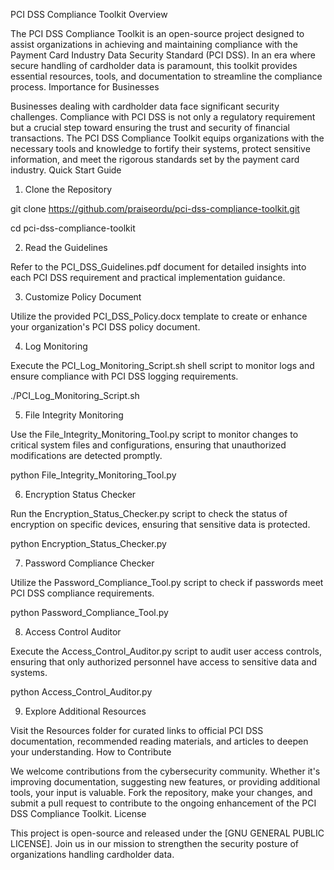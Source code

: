 PCI DSS Compliance Toolkit
Overview

The PCI DSS Compliance Toolkit is an open-source project designed to assist organizations in achieving and maintaining compliance with the Payment Card Industry Data Security Standard (PCI DSS). In an era where secure handling of cardholder data is paramount, this toolkit provides essential resources, tools, and documentation to streamline the compliance process.
Importance for Businesses

Businesses dealing with cardholder data face significant security challenges. Compliance with PCI DSS is not only a regulatory requirement but a crucial step toward ensuring the trust and security of financial transactions. The PCI DSS Compliance Toolkit equips organizations with the necessary tools and knowledge to fortify their systems, protect sensitive information, and meet the rigorous standards set by the payment card industry.
Quick Start Guide
1. Clone the Repository
   
git clone https://github.com/praiseordu/pci-dss-compliance-toolkit.git

cd pci-dss-compliance-toolkit


2. Read the Guidelines

Refer to the PCI_DSS_Guidelines.pdf document for detailed insights into each PCI DSS requirement and practical implementation guidance.

3. Customize Policy Document

Utilize the provided PCI_DSS_Policy.docx template to create or enhance your organization's PCI DSS policy document.

4. Log Monitoring

Execute the PCI_Log_Monitoring_Script.sh shell script to monitor logs and ensure compliance with PCI DSS logging requirements. 


./PCI_Log_Monitoring_Script.sh


5. File Integrity Monitoring

Use the File_Integrity_Monitoring_Tool.py script to monitor changes to critical system files and configurations, ensuring that unauthorized modifications are detected promptly. 


python File_Integrity_Monitoring_Tool.py


6. Encryption Status Checker

Run the Encryption_Status_Checker.py script to check the status of encryption on specific devices, ensuring that sensitive data is protected.


python Encryption_Status_Checker.py


7. Password Compliance Checker

Utilize the Password_Compliance_Tool.py script to check if passwords meet PCI DSS compliance requirements.


python Password_Compliance_Tool.py


8. Access Control Auditor

Execute the Access_Control_Auditor.py script to audit user access controls, ensuring that only authorized personnel have access to sensitive data and systems.


python Access_Control_Auditor.py


9. Explore Additional Resources

Visit the Resources folder for curated links to official PCI DSS documentation, recommended reading materials, and articles to deepen your understanding.
How to Contribute

We welcome contributions from the cybersecurity community. Whether it's improving documentation, suggesting new features, or providing additional tools, your input is valuable. Fork the repository, make your changes, and submit a pull request to contribute to the ongoing enhancement of the PCI DSS Compliance Toolkit.
License

This project is open-source and released under the [GNU GENERAL PUBLIC LICENSE]. Join us in our mission to strengthen the security posture of organizations handling cardholder data.
